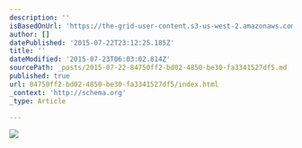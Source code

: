 ```yaml
---
description: ''
isBasedOnUrl: 'https://the-grid-user-content.s3-us-west-2.amazonaws.com/731f759d-41b3-4089-a74d-ad7fb37050fb.jpg'
author: []
datePublished: '2015-07-22T23:12:25.185Z'
title: ''
dateModified: '2015-07-23T06:03:02.814Z'
sourcePath: _posts/2015-07-22-84750ff2-bd02-4850-be30-fa3341527df5.md
published: true
url: 84750ff2-bd02-4850-be30-fa3341527df5/index.html
_context: 'http://schema.org'
_type: Article

---
```

![](https://the-grid-user-content.s3-us-west-2.amazonaws.com/731f759d-41b3-4089-a74d-ad7fb37050fb.jpg)